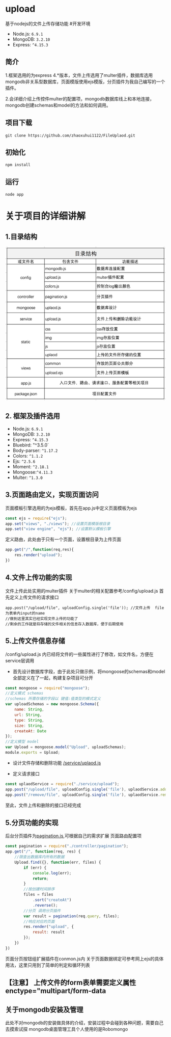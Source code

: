 # upload
基于nodejs的文件上传存储功能
#开发环境
- Node.js: `6.9.1`
- MongoDB: `3.2.10`
- Express: `^4.15.3`
## 简介
1.框架选用的为express 4.*版本，文件上传选用了multer插件，数据库选用mongodb非关系型数据库，页面模版使用ejs模版，分页插件为我自己编写的一个插件。

2.会详细介绍上传控件multer的配置项，mongodb数据库线上和本地连接，mongodb创建schemas和model的方法和如何调用。

## 项目下载
```
git clone https://github.com/zhaoxuhui1122/FileUplaod.git
```
## 初始化
```
npm install
```
## 运行
```
node app
```
# 关于项目的详细讲解
## 1.目录结构
![](./static/img/01.jpg)

## 2. 框架及插件选用
- Node.js: `6.9.1`
- MongoDB: `3.2.10`
- Express: `^4.15.3`
- Bluebird: "^3.5.0`
- Body-parser: `^1.17.2`
- Colors: `^1.1.2`
- Ejs: `^2.5.6`
- Moment: `^2.18.1`
- Mongoose:`^4.11.3`
- Multer: `^1.3.0`

## 3.页面路由定义，实现页面访问
页面模板引擎选用的为ejs模板，首先在app.js中定义页面模板为ejs
```javascript
const ejs = require("ejs");
app.set("views", "./views"); //设置页面模版根目录
app.set("view engine", "ejs"); //设置默认模板引擎
```
定义路由，此处由于只有一个页面，设置根目录为上传页面
```javascript
app.get("/",function(req,res){
    res.render("upload");
})
```
## 4.文件上传功能的实现
文件上传此处实用的multer插件
关于multer的相关配置参考/config/upload.js
首先定义上传文件的请求接口
```javascrip
app.post("/upload/file", uploadConfig.single('file')); //文件上传  file为表单内input的name
//做到这里其实已经实现文件上传的功能了
//剩余的工作就是将存储的文件相关的信息存入数据库，便于后期使用
```
## 5.上传文件信息存储
/config/upload.js 内已经将文件的一些属性进行了修改，如文件名，方便在service层调用

- 首先设计数据库字段，由于此处只做示例，将mongoose的schemas和model全部定义在了一起，构建复杂项目可分开
```javascript
const mongoose = require("mongoose");
//定义模式 schemas
//schemas 所需存储的字段以 键值:值类型的模式定义
var uploadSchemas = new mongoose.Schema({
    name: String,
    url: String,
    type: String,
    size: String,
    createAt: Date
});
//定义模型 model
var Upload = mongoose.model("Upload", uploadSchemas);
module.exports = Upload;
```
- 设计文件存储和删除功能
[/service/uplaod.js](./service/uplaod.js)

- 定义请求接口
```javascript
const uplaodService = require("./service/upload");
app.post("/upload/file", uploadConfig.single('file'), uplaodService.add); //文件上传
app.post("/remove/file", uploadConfig.single('file'), uplaodService.remove); //文件删除
```
至此，文件上传和删除的接口已经完成

## 5.分页功能的实现
后台分页插件为[pagination.js](./controller/pagination.js),可根据自己的需求扩展
页面路由配置项
```javascript
const pagination = require("./controller/pagination");
app.get("/", function(req, res) {
    //限查出数据库内所有的数据
    Upload.find({}, function(err, files) {
        if (err) {
            console.log(err);
            return;
        }
        //按创建时间排序
        files = files
            .sort("createAt")
            .reverse();
        //分页 调用分页插件
        var result = pagination(req.query, files);
        //响应对应的页面
        res.render("upload", {
            result: result
        });
    })
})
```
页面分页按钮组扩展插件在conmon.js内
关于页面数据绑定可参考网上ejs的具体用法，这里只用到了简单的判定和循环列表
## 【注意】 上传文件的form表单需要定义属性 enctype="multipart/form-data

## 关于mongodb安装及管理
此处不对mongodb的安装做具体的介绍，安装过程中会碰到各种问题，需要自己去摸索试探
mongodb桌面管理工具个人使用的是Robomongo



